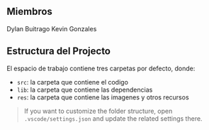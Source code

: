 ## Miembros
Dylan Buitrago
Kevin Gonzales 

## Estructura del Projecto

El espacio de trabajo contiene tres carpetas por defecto, donde:

- `src`: la carpeta que contiene el codigo
- `lib`: la carpeta que contiene las dependencias
- `res`: la carpeta que contiene las imagenes y otros recursos

> If you want to customize the folder structure, open `.vscode/settings.json` and update the related settings there.
